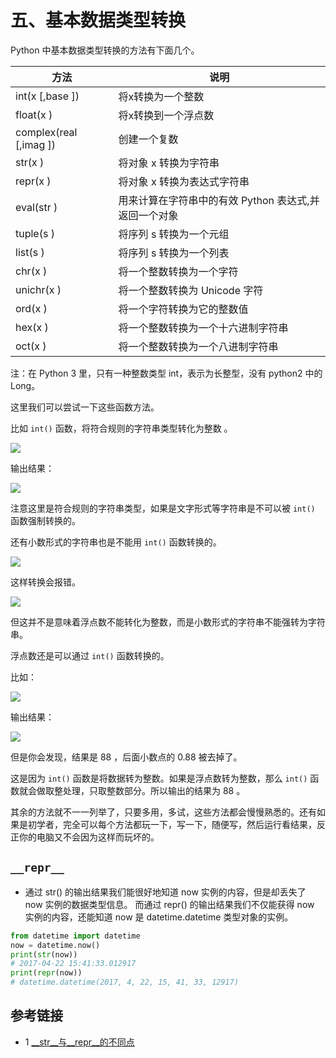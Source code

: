 # 五、基本数据类型转换 #

Python 中基本数据类型转换的方法有下面几个。

|方法|说明|
|-----|------|
|int(x [,base ])  |       将x转换为一个整数  |
|float(x )    |           将x转换到一个浮点数  |
|complex(real [,imag ])|  创建一个复数  |
|str(x ) |                将对象 x 转换为字符串  |
|repr(x ) |               将对象 x 转换为表达式字符串  |
|eval(str )  |            用来计算在字符串中的有效 Python 表达式,并返回一个对象  |
|tuple(s )  |             将序列 s 转换为一个元组  |
|list(s )   |             将序列 s 转换为一个列表  |
|chr(x )   |              将一个整数转换为一个字符  |
|unichr(x )  |            将一个整数转换为 Unicode 字符  |
|ord(x )     |            将一个字符转换为它的整数值  |
|hex(x )     |            将一个整数转换为一个十六进制字符串  |
|oct(x )     |            将一个整数转换为一个八进制字符串  |

注：在 Python 3 里，只有一种整数类型 int，表示为长整型，没有 python2 中的 Long。

这里我们可以尝试一下这些函数方法。

比如 `int()` 函数，将符合规则的字符串类型转化为整数 。

![](http://twowaterimage.oss-cn-beijing.aliyuncs.com/2019-08-30-091547.png)

输出结果：

![](http://twowaterimage.oss-cn-beijing.aliyuncs.com/2019-08-30-091648.png)

注意这里是符合规则的字符串类型，如果是文字形式等字符串是不可以被 `int()` 函数强制转换的。

还有小数形式的字符串也是不能用  `int()`  函数转换的。

![](http://twowaterimage.oss-cn-beijing.aliyuncs.com/2019-08-31-064739.png)

这样转换会报错。

![](http://twowaterimage.oss-cn-beijing.aliyuncs.com/2019-08-31-064811.png)

但这并不是意味着浮点数不能转化为整数，而是小数形式的字符串不能强转为字符串。

浮点数还是可以通过 `int()`  函数转换的。

比如：

![](http://twowaterimage.oss-cn-beijing.aliyuncs.com/2019-08-31-065336.png)

输出结果：

![](http://twowaterimage.oss-cn-beijing.aliyuncs.com/2019-08-31-065407.png)

但是你会发现，结果是 88 ，后面小数点的 0.88 被去掉了。

这是因为  `int()`  函数是将数据转为整数。如果是浮点数转为整数，那么  `int()`  函数就会做取整处理，只取整数部分。所以输出的结果为 88 。

其余的方法就不一一列举了，只要多用，多试，这些方法都会慢慢熟悉的。还有如果是初学者，完全可以每个方法都玩一下，写一下，随便写，然后运行看结果，反正你的电脑又不会因为这样而玩坏的。

## `__repr__`
* 通过 str() 的输出结果我们能很好地知道 now 实例的内容，但是却丢失了 now 实例的数据类型信息。
  而通过 repr() 的输出结果我们不仅能获得 now 实例的内容，还能知道 now 是 datetime.datetime 类型对象的实例。
```python
from datetime import datetime
now = datetime.now()
print(str(now))
# 2017-04-22 15:41:33.012917
print(repr(now))
# datetime.datetime(2017, 4, 22, 15, 41, 33, 12917)
```


## 参考链接
* 1 [__str__与__repr__的不同点](https://www.jianshu.com/p/2a41315ca47e)










